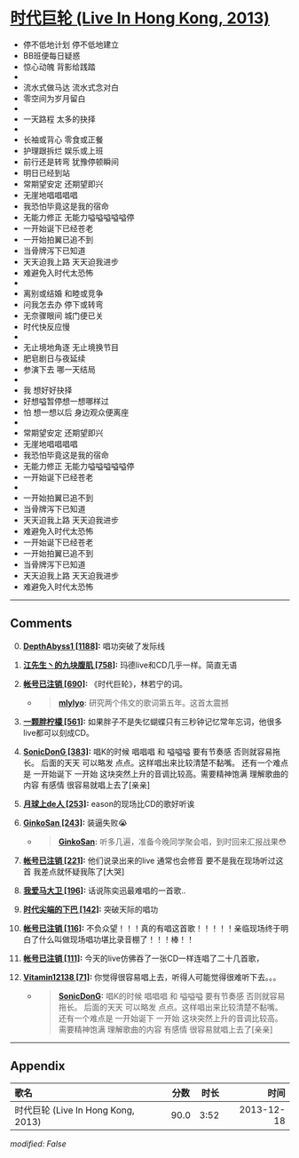 # [时代巨轮 (Live In Hong Kong, 2013)](https://music.163.com/song?id=28160885)

* 停不低地计划 停不低地建立
* BB班便每日疑惑
* 惊心动魄 背影给践踏
* 
* 流水式做马达 流水式念对白
* 零空间为岁月留白
* 
* 一天路程 太多的抉择
* 
* 长袖或背心 零食或正餐
* 护理跟拆烂 娱乐或上班
* 前行还是转弯 犹豫停顿瞬间
* 明日已经到站
* 常期望安定 还期望即兴
* 无崖地唱唱唱唱
* 我恐怕毕竟这是我的宿命
* 无能力修正 无能力嗌嗌嗌嗌嗌停
* 一开始诞下已经苍老
* 一开始拍翼已追不到
* 当骨牌泻下已知道
* 天天迫我上路 天天迫我进步
* 难避免入时代太恐怖
* 
* 离别或结婚 和睦或竞争
* 问我怎去办 停下或转弯
* 无奈骤眼间 城门便已关
* 时代快反应慢
* 
* 无止境地角逐 无止境换节目
* 肥皂剧日与夜延续
* 参演下去 哪一天结局
* 
* 我 想好好抉择
* 好想嗌暂停想一想哪样过
* 怕 想一想以后 身边观众便离座
* 
* 常期望安定 还期望即兴
* 无崖地唱唱唱唱
* 我恐怕毕竟这是我的宿命
* 无能力修正 无能力嗌嗌嗌嗌嗌停
* 一开始诞下已经苍老
* 
* 一开始拍翼已追不到
* 当骨牌泻下已知道
* 天天迫我上路 天天迫我进步
* 难避免入时代太恐怖
* 一开始诞下已经苍老
* 一开始拍翼已追不到
* 当骨牌泻下已知道
* 天天迫我上路 天天迫我进步
* 难避免入时代太恐怖


---

## Comments
0. **[DepthAbyss1 \[1188\]](https://music.163.com/#/user/home?id=59875009):** 唱功突破了发际线

1. **[江先生丶的九块腹肌 \[758\]](https://music.163.com/#/user/home?id=45372847):** 玛德live和CD几乎一样。简直无语

2. **[帐号已注销 \[690\]](https://music.163.com/#/user/home?id=36987303):** 《时代巨轮》，林若宁的词。
	* > **[mlylyo](https://music.163.com/#/user/home?id=192033):** 研究两个伟文的歌词第五年。这首太震撼

3. **[一颗胖柠檬 \[561\]](https://music.163.com/#/user/home?id=77204643):** 如果胖子不是失忆蝴蝶只有三秒钟记忆常年忘词，他很多live都可以刻成CD。

4. **[SonicDonG \[383\]](https://music.163.com/#/user/home?id=17639778):** 唱K的时候  唱唱唱 和  嗌嗌嗌 要有节奏感 否则就容易拖长。 后面的天天 可以略发 点点。这样唱出来比较清楚不黏嘴。 还有一个难点是 一开始诞下 一开始 这块突然上升的音调比较高。需要精神饱满 理解歌曲的内容 有感情 很容易就唱上去了[亲亲]

5. **[月球上de人 \[253\]](https://music.163.com/#/user/home?id=46126807):** eason的现场比CD的歌好听诶

6. **[GinkoSan \[243\]](https://music.163.com/#/user/home?id=96992568):** 装逼失败😭
	* > **[GinkoSan](https://music.163.com/#/user/home?id=96992568):** 听多几遍，准备今晚同学聚会唱，到时回来汇报战果😳

7. **[帐号已注销 \[221\]](https://music.163.com/#/user/home?id=76963921):** 他们说录出来的live 通常也会修音 要不是我在现场听过这首 我差点就怀疑我陈了[大哭]

8. **[我爱马大卫 \[196\]](https://music.163.com/#/user/home?id=15706857):**   话说陈奕迅最难唱的一首歌..

9. **[时代尖端的下巴 \[142\]](https://music.163.com/#/user/home?id=44963402):** 突破天际的唱功

10. **[帐号已注销 \[116\]](https://music.163.com/#/user/home?id=133502511):** 不负众望！！！真的有唱这首歌！！！！！亲临现场终于明白了什么叫做现场唱功堪比录音棚了！！！棒！！

11. **[帐号已注销 \[111\]](https://music.163.com/#/user/home?id=45212231):** 今天的live仿佛吞了一张CD一样连唱了二十几首歌，

12. **[Vitamin12138 \[71\]](https://music.163.com/#/user/home?id=476505428):** 你觉得很容易唱上去，听得人可能觉得很难听下去。。。
	* > **[SonicDonG](https://music.163.com/#/user/home?id=17639778):** 唱K的时候  唱唱唱 和  嗌嗌嗌 要有节奏感 否则就容易拖长。 后面的天天 可以略发 点点。这样唱出来比较清楚不黏嘴。 还有一个难点是 一开始诞下 一开始 这块突然上升的音调比较高。需要精神饱满 理解歌曲的内容 有感情 很容易就唱上去了[亲亲]



---

## Appendix

|歌名|分数|时长|时间|
|:---|:---:|---:|---:|
|时代巨轮 (Live In Hong Kong, 2013)|90.0|3:52|2013-12-18

*modified: False*